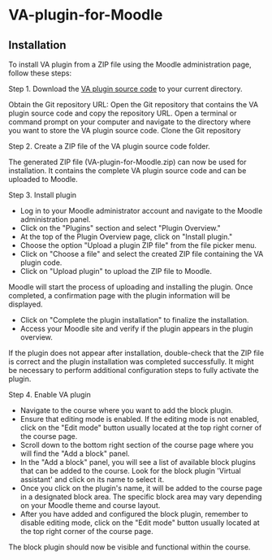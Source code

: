 # VA-plugin-for-Moodle

## Installation

To install VA plugin from a ZIP file using the Moodle administration page, follow these steps:

Step 1. Download the [VA plugin source code](https://github.com/tilde-nlp/VA-plugin-for-Moodle/archive/refs/tags/v1.zip) to your current directory.

Obtain the Git repository URL: Open the Git repository that contains the VA plugin source code and copy the repository URL.
Open a terminal or command prompt on your computer and navigate to the directory where you want to store the VA plugin source code. 
Clone the Git repository

Step 2. Create a ZIP file of the VA plugin source code folder.

The generated ZIP file (VA-plugin-for-Moodle.zip) can now be used for installation. It contains the complete VA plugin source code and can be uploaded to Moodle.

Step 3. Install plugin 

- Log in to your Moodle administrator account and navigate to the Moodle administration panel.
- Click on the "Plugins" section and select "Plugin Overview."
- At the top of the Plugin Overview page, click on "Install plugin."
- Choose the option "Upload a plugin ZIP file" from the file picker menu.
- Click on "Choose a file" and select the created ZIP file containing the VA plugin code.
- Click on "Upload plugin" to upload the ZIP file to Moodle.
  
 Moodle will start the process of uploading and installing the plugin. Once completed, a confirmation page with the plugin information will be displayed.

- Click on "Complete the plugin installation" to finalize the installation.
- Access your Moodle site and verify if the plugin appears in the plugin overview.

If the plugin does not appear after installation, double-check that the ZIP file is correct and the plugin installation was completed successfully. It might be necessary to perform additional configuration steps to fully activate the plugin.

Step 4. Enable VA plugin

- Navigate to the course where you want to add the block plugin.
- Ensure that editing mode is enabled. If the editing mode is not enabled, click on the "Edit mode" button usually located at the top right corner of the course page.
- Scroll down to the bottom right section of the course page where you will find the "Add a block" panel.
- In the "Add a block" panel, you will see a list of available block plugins that can be added to the course. Look for the block plugin 'Virtual assistant' and click on its name to select it.
- Once you click on the plugin's name, it will be added to the course page in a designated block area. The specific block area may vary depending on your Moodle theme and course layout.
- After you have added and configured the block plugin, remember to disable editing mode, click on the "Edit mode" button usually located at the top right corner of the course page.

The block plugin should now be visible and functional within the course. 
